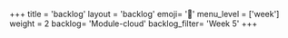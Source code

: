 +++
title = 'backlog'
layout = 'backlog'
emoji= '📝'
menu_level = ['week']
weight = 2
backlog= 'Module-cloud'
backlog_filter= 'Week 5'
+++


